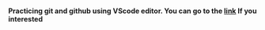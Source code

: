 <h4> Practicing git and github using VScode editor. You can go to the <a href="https://code.visualstudio.com/docs/sourcecontrol/](https://code.visualstudio.com/docs/sourcecontrol/overview#_working-in-a-git-repository">link</a> If you interested</h4>
